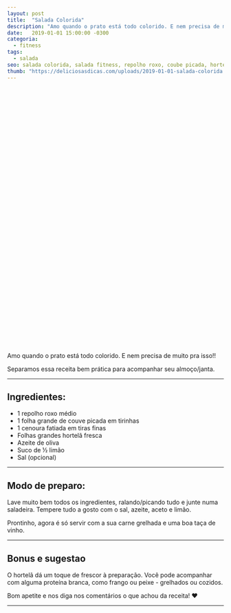 ```yaml
---
layout: post
title:  "Salada Colorida"
description: "Amo quando o prato está todo colorido. E nem precisa de muito pra isso!! Separamos essa receita bem prática para acompanhar seu almoço/janta."
date:   2019-01-01 15:00:00 -0300
categoria:
  - fitness
tags:
  - salada
seo: salada colorida, salada fitness, repolho roxo, coube picada, hortela fresca, azeite, suco de limao
thumb: "https://deliciosasdicas.com/uploads/2019-01-01-salada-colorida.jpg"
---
```


<div class="adsLeft">
<ins class="adsbygoogle"
     style="display:inline-block;width:160px;height:600px"
     data-ad-client="ca-pub-8078000237589807"
     data-ad-slot="3534346713"></ins>
<script>
(adsbygoogle = window.adsbygoogle || []).push({});
</script>
</div>

Amo quando o prato está todo colorido. E nem precisa de muito pra isso!!

Separamos essa receita bem prática para acompanhar seu almoço/janta.

---

## Ingredientes:
  - 1 repolho roxo médio
  - 1 folha grande de couve picada em tirinhas
  - 1 cenoura fatiada em tiras finas
  - Folhas grandes hortelã fresca
  - Azeite de oliva
  - Suco de ½ limão
  - Sal (opcional)

---

## Modo de preparo:
Lave muito bem todos os ingredientes, ralando/picando tudo e junte numa saladeira. Tempere tudo a gosto com o sal, azeite, aceto e limão.

Prontinho, agora é só servir com a sua carne grelhada e uma boa taça de vinho.

---

## Bonus e sugestao
O hortelã dá um toque de frescor à preparação. Você pode acompanhar com alguma proteína branca, como frango ou peixe - grelhados ou cozidos.

Bom apetite e nos diga nos comentários o que achou da receita! ❤️

---

<div class="adsRight">

</div>
